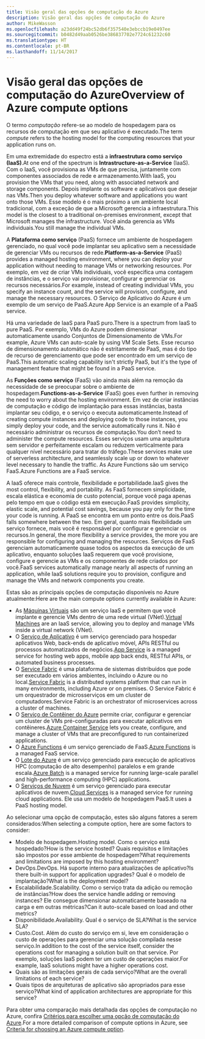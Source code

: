 ```yaml
---
title: Visão geral das opções de computação do Azure
description: Visão geral das opções de computação do Azure
author: MikeWasson
ms.openlocfilehash: a23dd49f24bc52db6f357540e3ebccb19e0497ee
ms.sourcegitcommit: b0482d49aab0526be386837702e7724c61232c60
ms.translationtype: HT
ms.contentlocale: pt-BR
ms.lasthandoff: 11/14/2017
---
```

# <a name="overview-of-azure-compute-options"></a><span data-ttu-id="a2248-103">Visão geral das opções de computação do Azure</span><span class="sxs-lookup"><span data-stu-id="a2248-103">Overview of Azure compute options</span></span>

<span data-ttu-id="a2248-104">O termo *computação* refere-se ao modelo de hospedagem para os recursos de computação em que seu aplicativo é executado.</span><span class="sxs-lookup"><span data-stu-id="a2248-104">The term *compute* refers to the hosting model for the computing resources that your application runs on.</span></span> 

<span data-ttu-id="a2248-105">Em uma extremidade do espectro está a **infraestrutura como serviço (IaaS)**.</span><span class="sxs-lookup"><span data-stu-id="a2248-105">At one end of the spectrum is **Intrastructure-as-a-Service** (IaaS).</span></span> <span data-ttu-id="a2248-106">Com o IaaS, você provisiona as VMs de que precisa, juntamente com componentes associados de rede e armazenamento.</span><span class="sxs-lookup"><span data-stu-id="a2248-106">With IaaS, you provision the VMs that you need, along with associated network and storage components.</span></span> <span data-ttu-id="a2248-107">Depois implante os software e aplicativos que desejar nas VMs.</span><span class="sxs-lookup"><span data-stu-id="a2248-107">Then you deploy whatever software and applications you want onto those VMs.</span></span> <span data-ttu-id="a2248-108">Esse modelo é o mais próximo a um ambiente local tradicional, com a exceção de que a Microsoft gerencia a infraestrutura.</span><span class="sxs-lookup"><span data-stu-id="a2248-108">This model is the closest to a traditional on-premises environment, except that Microsoft manages the infrastructure.</span></span> <span data-ttu-id="a2248-109">Você ainda gerencia as VMs individuais.</span><span class="sxs-lookup"><span data-stu-id="a2248-109">You still manage the individual VMs.</span></span>  

<span data-ttu-id="a2248-110">A **Plataforma como serviço** (PaaS) fornece um ambiente de hospedagem gerenciado, no qual você pode implantar seu aplicativo sem a necessidade de gerenciar VMs ou recursos de rede.</span><span class="sxs-lookup"><span data-stu-id="a2248-110">**Platform-as-a-Service** (PaaS) provides a managed hosting environment, where you can deploy your application without needing to manage VMs or networking resources.</span></span> <span data-ttu-id="a2248-111">Por exemplo, em vez de criar VMs individuais, você especifica uma contagem de instâncias, e o serviço vai provisionar, configurar e gerenciar os recursos necessários.</span><span class="sxs-lookup"><span data-stu-id="a2248-111">For example, instead of creating individual VMs, you specify an instance count, and the service will provision, configure, and manage the necessary resources.</span></span> <span data-ttu-id="a2248-112">O Serviço de Aplicativo do Azure é um exemplo de um serviço de PaaS.</span><span class="sxs-lookup"><span data-stu-id="a2248-112">Azure App Service is an example of a PaaS service.</span></span>

<span data-ttu-id="a2248-113">Há uma variedade de IaaS para PaaS puro.</span><span class="sxs-lookup"><span data-stu-id="a2248-113">There is a spectrum from IaaS to pure PaaS.</span></span> <span data-ttu-id="a2248-114">Por exemplo, VMs do Azure podem dimensionar automaticamente usando Conjuntos de Dimensionamento de VMs.</span><span class="sxs-lookup"><span data-stu-id="a2248-114">For example, Azure VMs can auto-scale by using VM Scale Sets.</span></span> <span data-ttu-id="a2248-115">Esse recurso de dimensionamento automático não é estritamente de PaaS, mas é do tipo de recurso de gerenciamento que pode ser encontrado em um serviço de PaaS.</span><span class="sxs-lookup"><span data-stu-id="a2248-115">This automatic scaling capability isn't strictly PaaS, but it's the type of management feature that might be found in a PaaS service.</span></span>

<span data-ttu-id="a2248-116">As **Funções como serviço** (FaaS) vão ainda mais além na remoção da necessidade de se preocupar sobre o ambiente de hospedagem.</span><span class="sxs-lookup"><span data-stu-id="a2248-116">**Functions-as-a-Service** (FaaS) goes even further in removing the need to worry about the hosting environment.</span></span> <span data-ttu-id="a2248-117">Em vez de criar instâncias de computação e código de implantação para essas instâncias, basta implantar seu código, e o serviço o executa automaticamente.</span><span class="sxs-lookup"><span data-stu-id="a2248-117">Instead of creating compute instances and deploying code to those instances, you simply deploy your code, and the service automatically runs it.</span></span> <span data-ttu-id="a2248-118">Não é necessário administrar os recursos de computação.</span><span class="sxs-lookup"><span data-stu-id="a2248-118">You don’t need to administer the compute resources.</span></span> <span data-ttu-id="a2248-119">Esses serviços usam uma arquitetura sem servidor e perfeitamente escalam ou reduzem verticalmente para qualquer nível necessário para tratar do tráfego.</span><span class="sxs-lookup"><span data-stu-id="a2248-119">These services make use of serverless architecture, and seamlessly scale up or down to whatever level necessary to handle the traffic.</span></span> <span data-ttu-id="a2248-120">As Azure Functions são um serviço FaaS.</span><span class="sxs-lookup"><span data-stu-id="a2248-120">Azure Functions are a FaaS service.</span></span>

<span data-ttu-id="a2248-121">A IaaS oferece mais controle, flexibilidade e portabilidade.</span><span class="sxs-lookup"><span data-stu-id="a2248-121">IaaS gives the most control, flexibility, and portability.</span></span> <span data-ttu-id="a2248-122">As FaaS fornecem simplicidade, escala elástica e economia de custo potencial, porque você paga apenas pelo tempo em que o código está em execução.</span><span class="sxs-lookup"><span data-stu-id="a2248-122">FaaS provides simplicity, elastic scale, and potential cost savings, because you pay only for the time your code is running.</span></span> <span data-ttu-id="a2248-123">A PaaS se encontra em um ponto entre os dois.</span><span class="sxs-lookup"><span data-stu-id="a2248-123">PaaS falls somewhere between the two.</span></span> <span data-ttu-id="a2248-124">Em geral, quanto mais flexibilidade um serviço fornece, mais você é responsável por configurar e gerenciar os recursos.</span><span class="sxs-lookup"><span data-stu-id="a2248-124">In general, the more flexibility a service provides, the more you are responsible for configuring and managing the resources.</span></span> <span data-ttu-id="a2248-125">Serviços de FaaS gerenciam automaticamente quase todos os aspectos da execução de um aplicativo, enquanto soluções IaaS requerem que você provisione, configure e gerencie as VMs e os componentes de rede criados por você.</span><span class="sxs-lookup"><span data-stu-id="a2248-125">FaaS services automatically manage nearly all aspects of running an application, while IaaS solutions require you to provision, configure and manage the VMs and network components you create.</span></span>

<span data-ttu-id="a2248-126">Estas são as principais opções de computação disponíveis no Azure atualmente:</span><span class="sxs-lookup"><span data-stu-id="a2248-126">Here are the main compute options currently available in Azure:</span></span>

- <span data-ttu-id="a2248-127">As [Máquinas Virtuais](/azure/virtual-machines/) são um serviço IaaS e permitem que você implante e gerencie VMs dentro de uma rede virtual (VNet).</span><span class="sxs-lookup"><span data-stu-id="a2248-127">[Virtual Machines](/azure/virtual-machines/) are an IaaS service, allowing you to deploy and manage VMs inside a virtual network (VNet).</span></span>
- <span data-ttu-id="a2248-128">O [Serviço de Aplicativo](/azure/app-service/app-service-value-prop-what-is) é um serviço gerenciado para hospedar aplicativos Web, back-ends de aplicativo móvel, APIs RESTful ou processos automatizados de negócios.</span><span class="sxs-lookup"><span data-stu-id="a2248-128">[App Service](/azure/app-service/app-service-value-prop-what-is) is a managed service for hosting web apps, mobile app back ends, RESTful APIs, or automated business processes.</span></span>
- <span data-ttu-id="a2248-129">O [Service Fabric](/azure/service-fabric/service-fabric-overview) é uma plataforma de sistemas distribuídos que pode ser executado em vários ambientes, incluindo o Azure ou no local.</span><span class="sxs-lookup"><span data-stu-id="a2248-129">[Service Fabric](/azure/service-fabric/service-fabric-overview) is a distributed systems platform that can run in many environments, including Azure or on premises.</span></span> <span data-ttu-id="a2248-130">O Service Fabric é um orquestrador de microsserviços em um cluster de computadores.</span><span class="sxs-lookup"><span data-stu-id="a2248-130">Service Fabric is an orchestrator of microservices across a cluster of machines.</span></span> 
- <span data-ttu-id="a2248-131">O [Serviço de Contêiner do Azure](/azure/container-service/container-service-intro) permite criar, configurar e gerenciar um cluster de VMs pré-configuradas para executar aplicativos em contêineres.</span><span class="sxs-lookup"><span data-stu-id="a2248-131">[Azure Container Service](/azure/container-service/container-service-intro) lets you create, configure, and manage a cluster of VMs that are preconfigured to run containerized applications.</span></span>
- <span data-ttu-id="a2248-132">O [Azure Functions](/azure/azure-functions/functions-overview) é um serviço gerenciado de FaaS.</span><span class="sxs-lookup"><span data-stu-id="a2248-132">[Azure Functions](/azure/azure-functions/functions-overview) is a managed FaaS service.</span></span>
- <span data-ttu-id="a2248-133">O [Lote do Azure](/azure/batch/batch-technical-overview) é um serviço gerenciado para execução de aplicativos HPC (computação de alto desempenho) paralelos e em grande escala.</span><span class="sxs-lookup"><span data-stu-id="a2248-133">[Azure Batch](/azure/batch/batch-technical-overview) is a managed service for running large-scale parallel and high-performance computing (HPC) applications.</span></span>
- <span data-ttu-id="a2248-134">O [Serviços de Nuvem](/azure/cloud-services/cloud-services-choose-me) é um serviço gerenciado para executar aplicativos de nuvem.</span><span class="sxs-lookup"><span data-stu-id="a2248-134">[Cloud Services](/azure/cloud-services/cloud-services-choose-me) is a managed service for running cloud applications.</span></span> <span data-ttu-id="a2248-135">Ele usa um modelo de hospedagem PaaS.</span><span class="sxs-lookup"><span data-stu-id="a2248-135">It uses a PaaS hosting model.</span></span> 

<span data-ttu-id="a2248-136">Ao selecionar uma opção de computação, estes são alguns fatores a serem considerados:</span><span class="sxs-lookup"><span data-stu-id="a2248-136">When selecting a compute option, here are some factors to consider:</span></span>

- <span data-ttu-id="a2248-137">Modelo de hospedagem.</span><span class="sxs-lookup"><span data-stu-id="a2248-137">Hosting model.</span></span> <span data-ttu-id="a2248-138">Como o serviço está hospedado?</span><span class="sxs-lookup"><span data-stu-id="a2248-138">How is the service hosted?</span></span> <span data-ttu-id="a2248-139">Quais requisitos e limitações são impostos por esse ambiente de hospedagem?</span><span class="sxs-lookup"><span data-stu-id="a2248-139">What requirements and limitations are imposed by this hosting environment?</span></span> 
- <span data-ttu-id="a2248-140">DevOps.</span><span class="sxs-lookup"><span data-stu-id="a2248-140">DevOps.</span></span> <span data-ttu-id="a2248-141">Há suporte interno para atualizações de aplicativo?</span><span class="sxs-lookup"><span data-stu-id="a2248-141">Is there built-in support for application upgrades?</span></span> <span data-ttu-id="a2248-142">Qual é o modelo de implantação?</span><span class="sxs-lookup"><span data-stu-id="a2248-142">What is the deployment model?</span></span>
- <span data-ttu-id="a2248-143">Escalabilidade.</span><span class="sxs-lookup"><span data-stu-id="a2248-143">Scalability.</span></span> <span data-ttu-id="a2248-144">Como o serviço trata da adição ou remoção de instâncias?</span><span class="sxs-lookup"><span data-stu-id="a2248-144">How does the service handle adding or removing instances?</span></span> <span data-ttu-id="a2248-145">Ele consegue dimensionar automaticamente baseado na carga e em outras métricas?</span><span class="sxs-lookup"><span data-stu-id="a2248-145">Can it auto-scale based on load and other metrics?</span></span> 
- <span data-ttu-id="a2248-146">Disponibilidade.</span><span class="sxs-lookup"><span data-stu-id="a2248-146">Availability.</span></span> <span data-ttu-id="a2248-147">Qual é o serviço de SLA?</span><span class="sxs-lookup"><span data-stu-id="a2248-147">What is the service SLA?</span></span> 
- <span data-ttu-id="a2248-148">Custo.</span><span class="sxs-lookup"><span data-stu-id="a2248-148">Cost.</span></span> <span data-ttu-id="a2248-149">Além do custo do serviço em si, leve em consideração o custo de operações para gerenciar uma solução compilada nesse serviço.</span><span class="sxs-lookup"><span data-stu-id="a2248-149">In addition to the cost of the service itself, consider the operations cost for managing a solution built on that service.</span></span> <span data-ttu-id="a2248-150">Por exemplo, soluções IaaS podem ter um custo de operações maior.</span><span class="sxs-lookup"><span data-stu-id="a2248-150">For example, IaaS solutions might have a higher operations cost.</span></span>
- <span data-ttu-id="a2248-151">Quais são as limitações gerais de cada serviço?</span><span class="sxs-lookup"><span data-stu-id="a2248-151">What are the overall limitations of each service?</span></span> 
- <span data-ttu-id="a2248-152">Quais tipos de arquiteturas de aplicativo são apropriados para esse serviço?</span><span class="sxs-lookup"><span data-stu-id="a2248-152">What kind of application architectures are appropriate for this service?</span></span> 

<span data-ttu-id="a2248-153">Para obter uma comparação mais detalhada das opções de computação no Azure, confira [Critérios para escolher uma opção de computação do Azure](./compute-comparison.md).</span><span class="sxs-lookup"><span data-stu-id="a2248-153">For a more detailed comparison of compute options in Azure, see [Criteria for choosing an Azure compute option](./compute-comparison.md).</span></span>